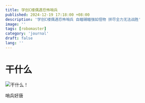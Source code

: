 ```yaml
---
title: 学创C楼偶遇恐怖哨兵
published: 2024-12-19 17:18:00 +08:00
description: '学创C楼偶遇恐怖哨兵 自瞄辅瞄强如怪物 拼尽全力无法战胜'
image: ''
tags: [robomaster]
category: 'journal'
draft: false 
lang: ''
---
```

# 干什么

![干什么！](https://s2.loli.net/2024/12/19/pQthOjvRSAXKC6D.jpg)

哨兵好唐
